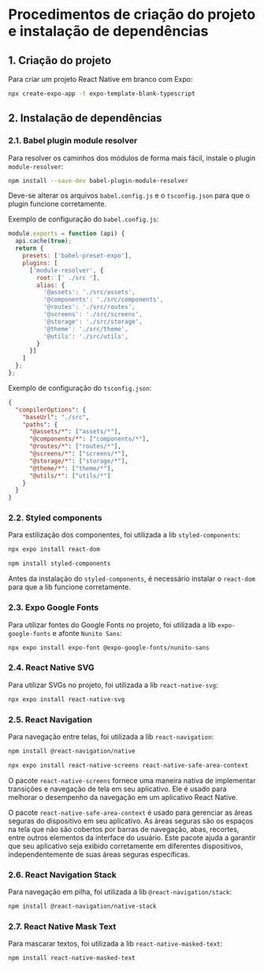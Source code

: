 # Procedimentos de criação do projeto e instalação de dependências

## 1. Criação do projeto

Para criar um projeto React Native em branco com Expo:

```bash
npx create-expo-app -t expo-template-blank-typescript
```

## 2. Instalação de dependências

### 2.1. Babel plugin module resolver

Para resolver os caminhos dos módulos de forma mais fácil, instale o plugin `module-resolver`:

```bash
npm install --save-dev babel-plugin-module-resolver
```

Deve-se alterar os arquivos `babel.config.js` e o `tsconfig.json` para que o plugin funcione corretamente.

Exemplo de configuração do `babel.config.js`:

```javascript
module.exports = function (api) {
  api.cache(true);
  return {
    presets: ['babel-preset-expo'],
    plugins: [
      ['module-resolver', {
        root: [' ./src '],
        alias: {
          '@assets': './src/assets',
          '@components': './src/components',
          '@routes': './src/routes',
          '@screens': './src/screens',
          '@storage': './src/storage',
          '@theme': './src/theme',
          '@utils': './src/utils',
        }
      }]
    ]
  };
};
```

Exemplo de configuração do `tsconfig.json`:

```json
{
  "compilerOptions": {
    "baseUrl": "./src",
    "paths": {
      "@assets/*": ["assets/*"],
      "@components/*": ["components/*"],
      "@routes/*": ["routes/*"],
      "@screens/*": ["screens/*"],
      "@storage/*": ["storage/*"],
      "@theme/*": ["theme/*"],
      "@utils/*": ["utils/*"]
    }
  }
}
```

### 2.2. Styled components

Para estilização dos componentes, foi utilizada a lib `styled-components`:

```bash
npx expo install react-dom

npm install styled-components
```

Antes da instalação do `styled-components`, é necessário instalar o `react-dom` para que a lib funcione corretamente.

### 2.3. Expo Google Fonts

Para utilizar fontes do Google Fonts no projeto, foi utilizada a lib `expo-google-fonts` e afonte `Nunito Sans`:

```bash
npx expo install expo-font @expo-google-fonts/nunito-sans
```

### 2.4. React Native SVG

Para utilizar SVGs no projeto, foi utilizada a lib `react-native-svg`:

```bash
npx expo install react-native-svg
```

### 2.5. React Navigation

Para navegação entre telas, foi utilizada a lib `react-navigation`:

```bash
npm install @react-navigation/native

npx expo install react-native-screens react-native-safe-area-context
```

O pacote `react-native-screens` fornece uma maneira nativa de implementar transições e navegação de tela em seu aplicativo. Ele é usado para melhorar o desempenho da navegação em um aplicativo React Native.

O pacote `react-native-safe-area-context` é usado para gerenciar as áreas seguras do dispositivo em seu aplicativo. As áreas seguras são os espaços na tela que não são cobertos por barras de navegação, abas, recortes, entre outros elementos da interface do usuário. Este pacote ajuda a garantir que seu aplicativo seja exibido corretamente em diferentes dispositivos, independentemente de suas áreas seguras específicas.

### 2.6. React Navigation Stack

Para navegação em pilha, foi utilizada a lib `@react-navigation/stack`:

```bash
npm install @react-navigation/native-stack
```

### 2.7. React Native Mask Text

Para mascarar textos, foi utilizada a lib `react-native-masked-text`:

```bash
npm install react-native-masked-text
```